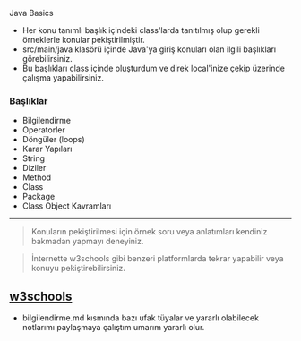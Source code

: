 Java Basics 


- Her konu tanımlı başlık içindeki class'larda tanıtılmış olup gerekli örneklerle konular pekiştirilmiştir.
- src/main/java klasörü içinde Java'ya giriş konuları olan ilgili başlıkları görebilirsiniz.
- Bu başlıkları class içinde oluşturdum ve direk local'inize çekip üzerinde çalışma yapabilirsiniz.

### Başlıklar

- Bilgilendirme
- Operatorler
- Döngüler (loops)
- Karar Yapıları
- String
- Diziler
- Method
- Class 
- Package
- Class Object Kavramları


----
> Konuların pekiştirilmesi için örnek soru veya anlatımları kendiniz bakmadan yapmayı deneyiniz.

> İnternette w3schools gibi benzeri platformlarda tekrar yapabilir veya konuyu pekiştirebilirsiniz.


[w3schools](https://www.w3schools.com/java/default.asp)
----


- bilgilendirme.md kısmında bazı ufak tüyalar ve yararlı olabilecek notlarımı paylaşmaya çalıştım umarım yararlı olur.
